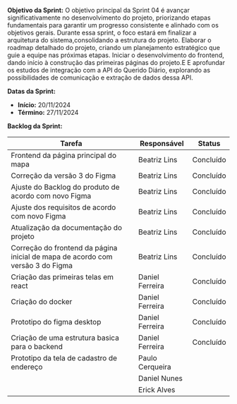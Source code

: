 
**Objetivo da Sprint:**
O objetivo principal da Sprint 04 é avançar significativamente no desenvolvimento do projeto, priorizando etapas fundamentais para garantir um progresso consistente e alinhado com os objetivos gerais. Durante essa sprint, o foco estará em finalizar a arquitetura do sistema,consolidando a estrutura do projeto. Elaborar o roadmap detalhado do projeto, criando um planejamento estratégico que guie a equipe nas próximas etapas. Iniciar o desenvolvimento do frontend, dando início à construção das primeiras páginas do projeto.E E aprofundar os estudos de integração com a API do Querido Diário, explorando as possibilidades de comunicação e extração de dados dessa API.

**Datas da Sprint:**

- **Início:** 20/11/2024
- **Término:** 27/11/2024

**Backlog da Sprint:**

| Tarefa | Responsável | Status |
|--------|-------------|-----------------------|
| Frontend da página principal do mapa | Beatriz Lins | Concluído |
| Correção da versão 3 do Figma | Beatriz Lins | Concluído |
| Ajuste do Backlog do produto de acordo com novo Figma | Beatriz Lins | Concluído |
| Ajuste dos requisitos de acordo com novo Figma | Beatriz Lins | Concluído |
| Atualização da documentação do projeto | Beatriz Lins | Concluído |
| Correção do frontend da página inicial de mapa de acordo com  versão 3 do Figma | Beatriz Lins | Concluído |
| Criação das primeiras telas em react | Daniel Ferreira | Concluído  |
| Criação do docker | Daniel Ferreira | Concluído  |
| Prototipo do figma desktop | Daniel Ferreira | Concluído  |
| Criação de uma estrutura basica para o backend | Daniel Ferreira | Concluído  |
| Prototipo da tela de cadastro de endereço| Paulo Cerqueira |  |
| | Daniel Nunes |  |
| | Erick Alves |  |



